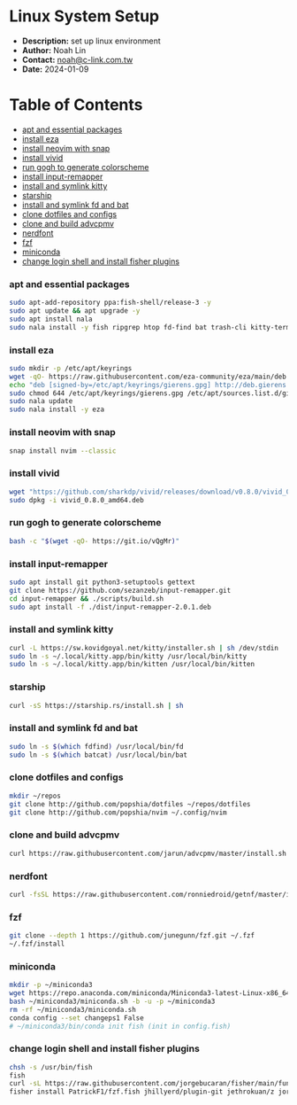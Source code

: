 # Linux System Setup
- __Description:__ set up linux environment
- __Author:__ Noah Lin
- __Contact:__ noah@c-link.com.tw
- __Date:__ 2024-01-09

# Table of Contents
  * [apt and essential packages](#apt-and-essential-packages)
  * [install eza](#install-eza)
  * [install neovim with snap](#install-neovim-with-snap)
  * [install vivid](#install-vivid)
  * [run gogh to generate colorscheme](#run-gogh-to-generate-colorscheme)
  * [install input-remapper](#install-input-remapper)
  * [install and symlink kitty](#install-and-symlink-kitty)
  * [starship](#starship)
  * [install and symlink fd and bat](#install-and-symlink-fd-and-bat)
  * [clone dotfiles and configs](#clone-dotfiles-and-configs)
  * [clone and build advcpmv](#clone-and-build-advcpmv)
  * [nerdfont](#nerdfont)
  * [fzf](#fzf)
  * [miniconda](#miniconda)
  * [change login shell and install fisher plugins](#change-login-shell-and-install-fisher-plugins)
### apt and essential packages
```bash
sudo apt-add-repository ppa:fish-shell/release-3 -y
sudo apt update && apt upgrade -y
sudo apt install nala
sudo nala install -y fish ripgrep htop fd-find bat trash-cli kitty-terminfo ranger curl stow gpg gnome-tweaks gnome-shell-extension-manager npm
```
### install eza
```bash
sudo mkdir -p /etc/apt/keyrings
wget -qO- https://raw.githubusercontent.com/eza-community/eza/main/deb.asc | sudo gpg --dearmor -o /etc/apt/keyrings/gierens.gpg
echo "deb [signed-by=/etc/apt/keyrings/gierens.gpg] http://deb.gierens.de stable main" | sudo tee /etc/apt/sources.list.d/gierens.list
sudo chmod 644 /etc/apt/keyrings/gierens.gpg /etc/apt/sources.list.d/gierens.list
sudo nala update
sudo nala install -y eza
```
### install neovim with snap
```bash
snap install nvim --classic
```
### install vivid
```bash
wget "https://github.com/sharkdp/vivid/releases/download/v0.8.0/vivid_0.8.0_amd64.deb"
sudo dpkg -i vivid_0.8.0_amd64.deb
```
### run gogh to generate colorscheme
```bash
bash -c "$(wget -qO- https://git.io/vQgMr)"
```
### install input-remapper
```bash
sudo apt install git python3-setuptools gettext
git clone https://github.com/sezanzeb/input-remapper.git
cd input-remapper && ./scripts/build.sh
sudo apt install -f ./dist/input-remapper-2.0.1.deb
```
### install and symlink kitty
```bash
curl -L https://sw.kovidgoyal.net/kitty/installer.sh | sh /dev/stdin
sudo ln -s ~/.local/kitty.app/bin/kitty /usr/local/bin/kitty
sudo ln -s ~/.local/kitty.app/bin/kitten /usr/local/bin/kitten
```
### starship
```bash
curl -sS https://starship.rs/install.sh | sh
```
### install and symlink fd and bat
```bash
sudo ln -s $(which fdfind) /usr/local/bin/fd
sudo ln -s $(which batcat) /usr/local/bin/bat
```
### clone dotfiles and configs
```bash
mkdir ~/repos
git clone http://github.com/popshia/dotfiles ~/repos/dotfiles
git clone http://github.com/popshia/nvim ~/.config/nvim
```
### clone and build advcpmv
```bash
curl https://raw.githubusercontent.com/jarun/advcpmv/master/install.sh --create-dirs -o ./advcpmv/install.sh && (cd advcpmv && sh install.sh)
```
### nerdfont
```bash
curl -fsSL https://raw.githubusercontent.com/ronniedroid/getnf/master/install.sh | bash
```
### fzf
```bash
git clone --depth 1 https://github.com/junegunn/fzf.git ~/.fzf
~/.fzf/install
```
### miniconda
```bash
mkdir -p ~/miniconda3
wget https://repo.anaconda.com/miniconda/Miniconda3-latest-Linux-x86_64.sh -O ~/miniconda3/miniconda.sh
bash ~/miniconda3/miniconda.sh -b -u -p ~/miniconda3
rm -rf ~/miniconda3/miniconda.sh
conda config --set changeps1 False
# ~/miniconda3/bin/conda init fish (init in config.fish)
```
### change login shell and install fisher plugins
```bash
chsh -s /usr/bin/fish
fish
curl -sL https://raw.githubusercontent.com/jorgebucaran/fisher/main/functions/fisher.fish | source && fisher install jorgebucaran/fisher
fisher install PatrickF1/fzf.fish jhillyerd/plugin-git jethrokuan/z jorgebucaran/autopair.fish nickeb96/puffer-fish
```
